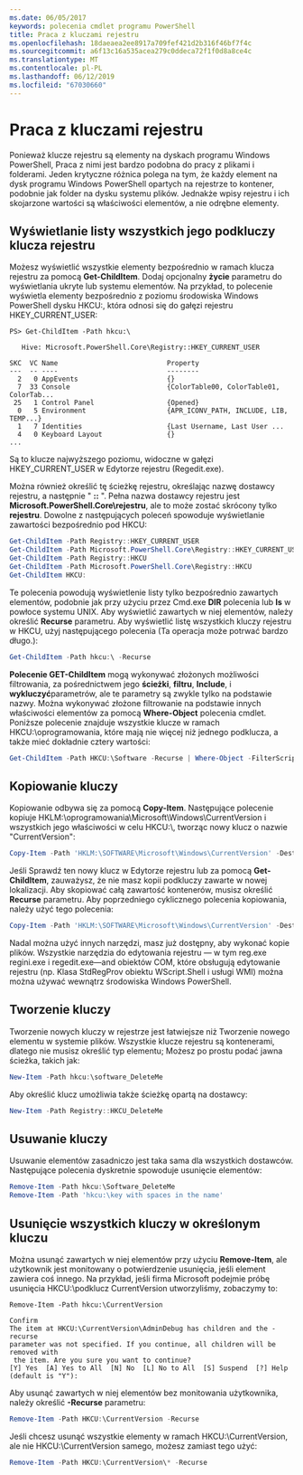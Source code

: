 ```yaml
---
ms.date: 06/05/2017
keywords: polecenia cmdlet programu PowerShell
title: Praca z kluczami rejestru
ms.openlocfilehash: 18daeaea2ee8917a709fef421d2b316f46bf7f4c
ms.sourcegitcommit: a6f13c16a535acea279c0ddeca72f1f0d8a8ce4c
ms.translationtype: MT
ms.contentlocale: pl-PL
ms.lasthandoff: 06/12/2019
ms.locfileid: "67030660"
---
```

# <a name="working-with-registry-keys"></a>Praca z kluczami rejestru

Ponieważ klucze rejestru są elementy na dyskach programu Windows PowerShell, Praca z nimi jest bardzo podobna do pracy z plikami i folderami. Jeden krytyczne różnica polega na tym, że każdy element na dysk programu Windows PowerShell opartych na rejestrze to kontener, podobnie jak folder na dysku systemu plików. Jednakże wpisy rejestru i ich skojarzone wartości są właściwości elementów, a nie odrębne elementy.

## <a name="listing-all-subkeys-of-a-registry-key"></a>Wyświetlanie listy wszystkich jego podkluczy klucza rejestru

Możesz wyświetlić wszystkie elementy bezpośrednio w ramach klucza rejestru za pomocą **Get-ChildItem**. Dodaj opcjonalny **życie** parametru do wyświetlania ukryte lub systemu elementów. Na przykład, to polecenie wyświetla elementy bezpośrednio z poziomu środowiska Windows PowerShell dysku HKCU:, która odnosi się do gałęzi rejestru HKEY_CURRENT_USER:

```
PS> Get-ChildItem -Path hkcu:\

   Hive: Microsoft.PowerShell.Core\Registry::HKEY_CURRENT_USER

SKC  VC Name                           Property
---  -- ----                           --------
  2   0 AppEvents                      {}
  7  33 Console                        {ColorTable00, ColorTable01, ColorTab...
 25   1 Control Panel                  {Opened}
  0   5 Environment                    {APR_ICONV_PATH, INCLUDE, LIB, TEMP...}
  1   7 Identities                     {Last Username, Last User ...
  4   0 Keyboard Layout                {}
...
```

Są to klucze najwyższego poziomu, widoczne w gałęzi HKEY_CURRENT_USER w Edytorze rejestru (Regedit.exe).

Można również określić tę ścieżkę rejestru, określając nazwę dostawcy rejestru, a następnie " **::** ". Pełna nazwa dostawcy rejestru jest **Microsoft.PowerShell.Core\\rejestru**, ale to może zostać skrócony tylko **rejestru**. Dowolne z następujących poleceń spowoduje wyświetlanie zawartości bezpośrednio pod HKCU:

```powershell
Get-ChildItem -Path Registry::HKEY_CURRENT_USER
Get-ChildItem -Path Microsoft.PowerShell.Core\Registry::HKEY_CURRENT_USER
Get-ChildItem -Path Registry::HKCU
Get-ChildItem -Path Microsoft.PowerShell.Core\Registry::HKCU
Get-ChildItem HKCU:
```

Te polecenia powodują wyświetlenie listy tylko bezpośrednio zawartych elementów, podobnie jak przy użyciu przez Cmd.exe **DIR** polecenia lub **ls** w powłoce systemu UNIX. Aby wyświetlić zawartych w niej elementów, należy określić **Recurse** parametru. Aby wyświetlić listę wszystkich kluczy rejestru w HKCU, użyj następującego polecenia (Ta operacja może potrwać bardzo długo.):

```powershell
Get-ChildItem -Path hkcu:\ -Recurse
```

**Polecenie GET-ChildItem** mogą wykonywać złożonych możliwości filtrowania, za pośrednictwem jego **ścieżki**, **filtru**, **Include**, i **wykluczyć**parametrów, ale te parametry są zwykle tylko na podstawie nazwy. Można wykonywać złożone filtrowanie na podstawie innych właściwości elementów za pomocą **Where-Object** polecenia cmdlet. Poniższe polecenie znajduje wszystkie klucze w ramach HKCU:\\oprogramowania, które mają nie więcej niż jednego podklucza, a także mieć dokładnie cztery wartości:

```powershell
Get-ChildItem -Path HKCU:\Software -Recurse | Where-Object -FilterScript {($_.SubKeyCount -le 1) -and ($_.ValueCount -eq 4) }
```

## <a name="copying-keys"></a>Kopiowanie kluczy

Kopiowanie odbywa się za pomocą **Copy-Item**. Następujące polecenie kopiuje HKLM:\\oprogramowania\\Microsoft\\Windows\\CurrentVersion i wszystkich jego właściwości w celu HKCU:\\, tworząc nowy klucz o nazwie "CurrentVersion":

```powershell
Copy-Item -Path 'HKLM:\SOFTWARE\Microsoft\Windows\CurrentVersion' -Destination hkcu:
```

Jeśli Sprawdź ten nowy klucz w Edytorze rejestru lub za pomocą **Get-ChildItem**, zauważysz, że nie masz kopii podkluczy zawarte w nowej lokalizacji. Aby skopiować całą zawartość kontenerów, musisz określić **Recurse** parametru. Aby poprzedniego cyklicznego polecenia kopiowania, należy użyć tego polecenia:

```powershell
Copy-Item -Path 'HKLM:\SOFTWARE\Microsoft\Windows\CurrentVersion' -Destination hkcu: -Recurse
```

Nadal można użyć innych narzędzi, masz już dostępny, aby wykonać kopie plików. Wszystkie narzędzia do edytowania rejestru — w tym reg.exe regini.exe i regedit.exe—and obiektów COM, które obsługują edytowanie rejestru (np. Klasa StdRegProv obiektu WScript.Shell i usługi WMI) można można używać wewnątrz środowiska Windows PowerShell.

## <a name="creating-keys"></a>Tworzenie kluczy

Tworzenie nowych kluczy w rejestrze jest łatwiejsze niż Tworzenie nowego elementu w systemie plików. Wszystkie klucze rejestru są kontenerami, dlatego nie musisz określić typ elementu; Możesz po prostu podać jawna ścieżka, takich jak:

```powershell
New-Item -Path hkcu:\software_DeleteMe
```

Aby określić klucz umożliwia także ścieżkę opartą na dostawcy:

```powershell
New-Item -Path Registry::HKCU_DeleteMe
```

## <a name="deleting-keys"></a>Usuwanie kluczy

Usuwanie elementów zasadniczo jest taka sama dla wszystkich dostawców. Następujące polecenia dyskretnie spowoduje usunięcie elementów:

```powershell
Remove-Item -Path hkcu:\Software_DeleteMe
Remove-Item -Path 'hkcu:\key with spaces in the name'
```

## <a name="removing-all-keys-under-a-specific-key"></a>Usunięcie wszystkich kluczy w określonym kluczu

Można usunąć zawartych w niej elementów przy użyciu **Remove-Item**, ale użytkownik jest monitowany o potwierdzenie usunięcia, jeśli element zawiera coś innego. Na przykład, jeśli firma Microsoft podejmie próbę usunięcia HKCU:\\podklucz CurrentVersion utworzyliśmy, zobaczymy to:

```
Remove-Item -Path hkcu:\CurrentVersion

Confirm
The item at HKCU:\CurrentVersion\AdminDebug has children and the -recurse
parameter was not specified. If you continue, all children will be removed with
 the item. Are you sure you want to continue?
[Y] Yes  [A] Yes to All  [N] No  [L] No to All  [S] Suspend  [?] Help
(default is "Y"):
```

Aby usunąć zawartych w niej elementów bez monitowania użytkownika, należy określić **-Recurse** parametru:

```powershell
Remove-Item -Path HKCU:\CurrentVersion -Recurse
```

Jeśli chcesz usunąć wszystkie elementy w ramach HKCU:\\CurrentVersion, ale nie HKCU:\\CurrentVersion samego, możesz zamiast tego użyć:

```powershell
Remove-Item -Path HKCU:\CurrentVersion\* -Recurse
```
